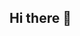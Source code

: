 ## Hi there 👋

<!--
**Divyanshu Upadhyay** is a ✨ _special_ ✨ repository because its `README.md` (this file) appears on your GitHub profile.

Here are some ideas to get you started:

- 🔭 I’m working in CA firm almost 1 Year
- 🌱 I’m currently learning B.CO
